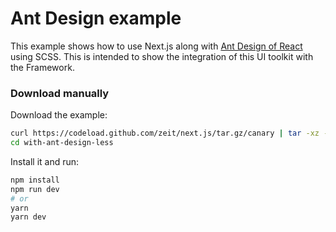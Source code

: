 # Ant Design example

This example shows how to use Next.js along with [Ant Design of React](http://ant.design) using SCSS. This is intended to show the integration of this UI toolkit with the Framework.

### Download manually

Download the example:

```bash
curl https://codeload.github.com/zeit/next.js/tar.gz/canary | tar -xz --strip=2 next.js-canary/examples/with-ant-design-less
cd with-ant-design-less
```

Install it and run:

```bash
npm install
npm run dev
# or
yarn
yarn dev
```
